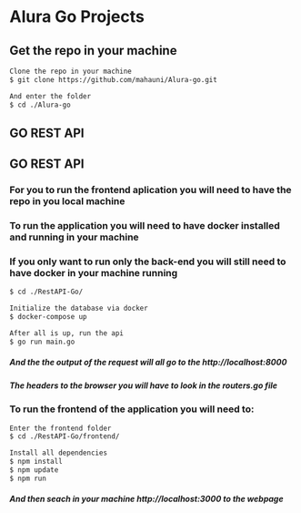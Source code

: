 Alura Go Projects
=================

## Get the repo in your machine


```bash
Clone the repo in your machine
$ git clone https://github.com/mahauni/Alura-go.git

And enter the folder
$ cd ./Alura-go
```


## GO REST API

## GO REST API

### For you to run the frontend aplication you will need to have the repo in you local machine

### To run the application you will need to have docker installed and running in your machine
### If you only want to run only the back-end you will still need to have docker in your machine running
```bash
$ cd ./RestAPI-Go/

Initialize the database via docker
$ docker-compose up

After all is up, run the api
$ go run main.go
```

##### And the the output of the request will all go to the http://localhost:8000

##### The headers to the browser you will have to look in the routers.go file

### To run the frontend of the application you will need to:
```bash
Enter the frontend folder
$ cd ./RestAPI-Go/frontend/

Install all dependencies
$ npm install
$ npm update
$ npm run
```

##### And then seach in your machine http://localhost:3000 to the webpage